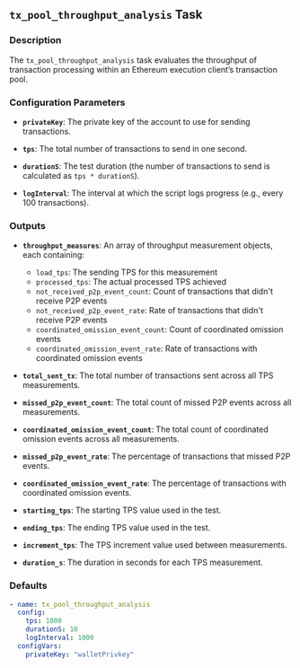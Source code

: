 ## `tx_pool_throughput_analysis` Task

### Description

The `tx_pool_throughput_analysis` task evaluates the throughput of transaction processing within an Ethereum execution client’s transaction pool.

### Configuration Parameters

- **`privateKey`**:
  The private key of the account to use for sending transactions.

- **`tps`**:
  The total number of transactions to send in one second.

- **`durationS`**:
  The test duration (the number of transactions to send is calculated as `tps * durationS`).

- **`logInterval`**:
  The interval at which the script logs progress (e.g., every 100 transactions).

### Outputs

- **`throughput_measures`**:
  An array of throughput measurement objects, each containing:
  - `load_tps`: The sending TPS for this measurement
  - `processed_tps`: The actual processed TPS achieved
  - `not_received_p2p_event_count`: Count of transactions that didn't receive P2P events
  - `not_received_p2p_event_rate`: Rate of transactions that didn't receive P2P events
  - `coordinated_omission_event_count`: Count of coordinated omission events
  - `coordinated_omission_event_rate`: Rate of transactions with coordinated omission events

- **`total_sent_tx`**:
  The total number of transactions sent across all TPS measurements.

- **`missed_p2p_event_count`**:
  The total count of missed P2P events across all measurements.

- **`coordinated_omission_event_count`**:
  The total count of coordinated omission events across all measurements.

- **`missed_p2p_event_rate`**:
  The percentage of transactions that missed P2P events.

- **`coordinated_omission_event_rate`**:
  The percentage of transactions with coordinated omission events.

- **`starting_tps`**:
  The starting TPS value used in the test.

- **`ending_tps`**:
  The ending TPS value used in the test.

- **`increment_tps`**:
  The TPS increment value used between measurements.

- **`duration_s`**:
  The duration in seconds for each TPS measurement.

### Defaults

```yaml
- name: tx_pool_throughput_analysis
  config:
    tps: 1000
    durationS: 10  
    logInterval: 1000
  configVars:
    privateKey: "walletPrivkey"
```
